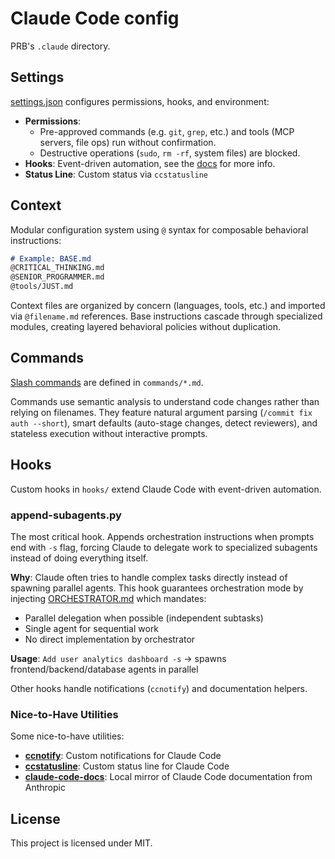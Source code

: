 # Claude Code config

PRB's `.claude` directory.

## Settings

[settings.json](settings.json#L1) configures permissions, hooks, and environment:

- **Permissions**:
  - Pre-approved commands (e.g. `git`, `grep`, etc.) and tools (MCP servers, file ops) run without confirmation.
  - Destructive operations (`sudo`, `rm -rf`, system files) are blocked.
- **Hooks**: Event-driven automation, see the [docs](https://docs.claude.com/en/docs/claude-code/hooks) for more info.
- **Status Line**: Custom status via `ccstatusline`

## Context

Modular configuration system using `@` syntax for composable behavioral instructions:

```markdown
# Example: BASE.md
@CRITICAL_THINKING.md
@SENIOR_PROGRAMMER.md
@tools/JUST.md
```

Context files are organized by concern (languages, tools, etc.) and imported via `@filename.md` references. Base instructions cascade through specialized modules, creating layered behavioral policies without duplication.

## Commands

[Slash commands](https://docs.claude.com/en/docs/claude-code/slash-commands) are defined in `commands/*.md`.

Commands use semantic analysis to understand code changes rather than relying on filenames. They feature natural argument parsing (`/commit fix auth --short`), smart defaults (auto-stage changes, detect reviewers), and stateless execution without interactive prompts.

## Hooks

Custom hooks in `hooks/` extend Claude Code with event-driven automation.

### append-subagents.py

The most critical hook. Appends orchestration instructions when prompts end with `-s` flag, forcing Claude to delegate work to specialized subagents instead of doing everything itself.

**Why**: Claude often tries to handle complex tasks directly instead of spawning parallel agents. This hook guarantees orchestration mode by injecting [ORCHESTRATOR.md](hooks/UserPromptSubmit/ORCHESTRATOR.md) which mandates:
- Parallel delegation when possible (independent subtasks)
- Single agent for sequential work
- No direct implementation by orchestrator

**Usage**: `Add user analytics dashboard -s` → spawns frontend/backend/database agents in parallel

Other hooks handle notifications (`ccnotify`) and documentation helpers.


### Nice-to-Have Utilities

Some nice-to-have utilities:

- **[ccnotify](https://github.com/dazuiba/CCNotify)**: Custom notifications for Claude Code
- **[ccstatusline](https://github.com/sirmalloc/ccstatusline)**: Custom status line for Claude Code
- **[claude-code-docs](https://github.com/ericbuess/claude-code-docs)**: Local mirror of Claude Code documentation from
  Anthropic

## License

This project is licensed under MIT.
